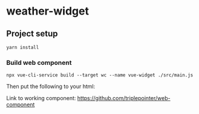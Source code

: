 # weather-widget

## Project setup
```
yarn install
```

### Build web component
```
npx vue-cli-service build --target wc --name vue-widget ./src/main.js
```

Then put the following to your html:
   <script src="https://unpkg.com/vue"></script>
   <script src="https://path/to/vue-widget.js"></script>
   <vue-widget></vue-widget>
   
Link to working component:
   https://github.com/triplepointer/web-component
